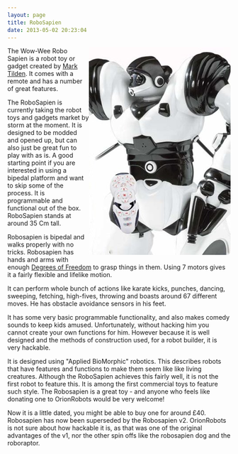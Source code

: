 ```yaml
---
layout: page
title: RoboSapien
date: 2013-05-02 20:23:04
---
```

<div style=" float: right;">
  <img class="img-responsive" src="/galleries/gallery-1-common-images/424-robosapien.jpg">
</div>

The Wow-Wee Robo Sapien is a robot toy or gadget created by [Mark Tilden](/wiki/mark_tilden.html "Mark Tilden"). It comes with a remote and has a number of great features.

The RoboSapien is currently taking the robot toys and gadgets market by storm at the moment. It is designed to be modded and opened up, but can also just be great fun to play with as is. A good starting point if you are interested in using a bipedal platform and want to skip some of the process. It is programmable and functional out of the box. RoboSapien stands at around 35 Cm tall.

Robosapien is bipedal and walks properly with no tricks. Robosapien has hands and arms with enough [Degrees of Freedom](/wiki/degrees_of_freedom.html "A term used for the axes of movement for a robot, or robot limb.") to grasp things in them. Using 7 motors gives it a fairly flexible and lifelike motion.

It can perform whole bunch of actions like karate kicks, punches, dancing, sweeping, fetching, high-fives, throwing and boasts around 67 different moves. He has obstacle avoidance sensors in his feet.

It has some very basic programmable functionality, and also makes comedy sounds to keep kids amused. Unfortunately, without hacking him you cannot create your own functions for him. However because it is well designed and the methods of construction used, for a robot builder, it is very hackable.

It is designed using "Applied BioMorphic" robotics. This describes robots that have features and functions to make them seem like like living creatures. Although the RoboSapien achieves this fairly well, it is not the first robot to feature this. It is among the first commercial toys to feature such style. The Robosapien is a great toy - and anyone who feels like donating one to OrionRobots would be very welcome!

Now it is a little dated, you might be able to buy one for around £40\. Robosapien has now been superseded by the Robosapien v2\. OrionRobots is not sure about how hackable it is, as that was one of the original advantages of the v1, nor the other spin offs like the robosapien dog and the roboraptor.
